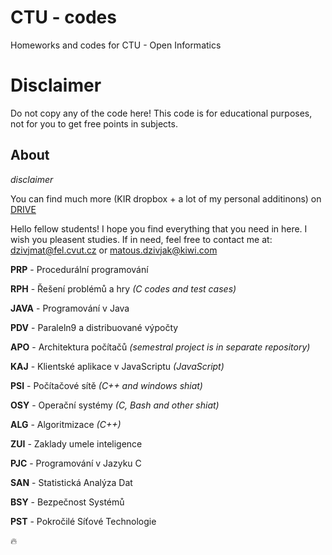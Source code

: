 # CTU - codes

Homeworks and codes for CTU - Open Informatics

# Disclaimer

Do not copy any of the code here! This code is for educational purposes, not for you to get free points in subjects.

## About

_disclaimer_

You can find much more (KIR dropbox + a lot of my personal additinons) on [DRIVE](https://drive.google.com/open?id=0B33G3DM4Z57yLWRrcVpWTnBIdUE)

Hello fellow students!
I hope you find everything that you need in here.
I wish you pleasent studies.
If in need, feel free to contact me at: dzivjmat@fel.cvut.cz or matous.dzivjak@kiwi.com

**PRP** - Procedurální programování

**RPH** - Řešení problémů a hry *(C codes and test cases)*

**JAVA** - Programování v Java

**PDV** - Paraleln9 a distribuované výpočty

**APO** - Architektura počítačů *(semestral project is in separate repository)*

**KAJ** - Klientské aplikace v JavaScriptu *(JavaScript)*

**PSI** - Počítačové sítě *(C++ and windows shiat)*

**OSY** - Operační systémy *(C, Bash and other shiat)*

**ALG** - Algoritmizace *(C++)*

**ZUI** - Zaklady umele inteligence

**PJC** - Programování v Jazyku C

**SAN** - Statistická Analýza Dat

**BSY** - Bezpečnost Systémů

**PST** - Pokročilé Síťové Technologie

:fire:
